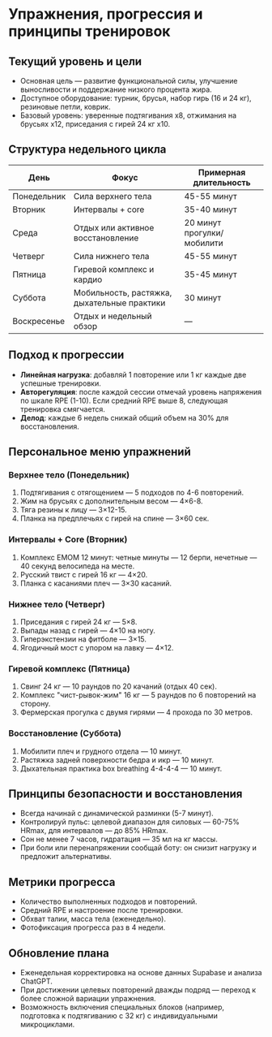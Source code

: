 # Упражнения, прогрессия и принципы тренировок

## Текущий уровень и цели
- Основная цель — развитие функциональной силы, улучшение выносливости и поддержание низкого процента жира.
- Доступное оборудование: турник, брусья, набор гирь (16 и 24 кг), резиновые петли, коврик.
- Базовый уровень: уверенные подтягивания x8, отжимания на брусьях x12, приседания с гирей 24 кг x10.

## Структура недельного цикла
| День | Фокус | Примерная длительность |
| --- | --- | --- |
| Понедельник | Сила верхнего тела | 45-55 минут |
| Вторник | Интервалы + core | 35-40 минут |
| Среда | Отдых или активное восстановление | 20 минут прогулки/мобилити |
| Четверг | Сила нижнего тела | 45-55 минут |
| Пятница | Гиревой комплекс и кардио | 35-45 минут |
| Суббота | Мобильность, растяжка, дыхательные практики | 30 минут |
| Воскресенье | Отдых и недельный обзор | — |

## Подход к прогрессии
- **Линейная нагрузка**: добавляй 1 повторение или 1 кг каждые две успешные тренировки.
- **Авторегуляция**: после каждой сессии отмечай уровень напряжения по шкале RPE (1-10). Если средний RPE выше 8, следующая тренировка смягчается.
- **Делод**: каждые 6 недель снижай общий объем на 30% для восстановления.

## Персональное меню упражнений
### Верхнее тело (Понедельник)
1. Подтягивания с отягощением — 5 подходов по 4-6 повторений.
2. Жим на брусьях с дополнительным весом — 4×6-8.
3. Тяга резины к лицу — 3×12-15.
4. Планка на предплечьях с гирей на спине — 3×60 сек.

### Интервалы + Core (Вторник)
1. Комплекс EMOM 12 минут: четные минуты — 12 берпи, нечетные — 40 секунд велосипеда на месте.
2. Русский твист с гирей 16 кг — 4×20.
3. Планка с касаниями плеч — 3×30 касаний.

### Нижнее тело (Четверг)
1. Приседания с гирей 24 кг — 5×8.
2. Выпады назад с гирей — 4×10 на ногу.
3. Гиперэкстензии на фитболе — 3×15.
4. Ягодичный мост с упором на лавку — 4×12.

### Гиревой комплекс (Пятница)
1. Свинг 24 кг — 10 раундов по 20 качаний (отдых 40 сек).
2. Комплекс "чист-рывок-жим" 16 кг — 5 раундов по 6 повторений на сторону.
3. Фермерская прогулка с двумя гирями — 4 прохода по 30 метров.

### Восстановление (Суббота)
1. Мобилити плеч и грудного отдела — 10 минут.
2. Растяжка задней поверхности бедра и икр — 10 минут.
3. Дыхательная практика box breathing 4-4-4-4 — 10 минут.

## Принципы безопасности и восстановления
- Всегда начинай с динамической разминки (5-7 минут).
- Контролируй пульс: целевой диапазон для силовых — 60-75% HRmax, для интервалов — до 85% HRmax.
- Сон не менее 7 часов, гидратация — 35 мл на кг массы.
- При боли или перенапряжении сообщай боту: он снизит нагрузку и предложит альтернативы.

## Метрики прогресса
- Количество выполненных подходов и повторений.
- Средний RPE и настроение после тренировки.
- Обхват талии, масса тела (еженедельно).
- Фотофиксация прогресса раз в 4 недели.

## Обновление плана
- Еженедельная корректировка на основе данных Supabase и анализа ChatGPT.
- При достижении целевых повторений дважды подряд — переход к более сложной вариации упражнения.
- Возможность включения специальных блоков (например, подготовка к подтягиванию с 32 кг) с индивидуальными микроциклами.
